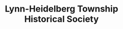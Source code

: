 ---
layout: repo
title: "Lynn-Heidelberg Township Historical Society"
id: 14626
permalink: repos/14626/
---